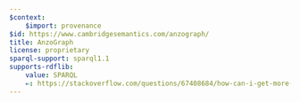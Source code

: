 ```yaml
---
$context:
    $import: provenance
$id: https://www.cambridgesemantics.com/anzograph/
title: AnzoGraph
license: proprietary
sparql-support: sparql1.1
supports-rdflib:
    value: SPARQL
    ⇐: https://stackoverflow.com/questions/67408684/how-can-i-get-more-results-from-anzograph
---
```

